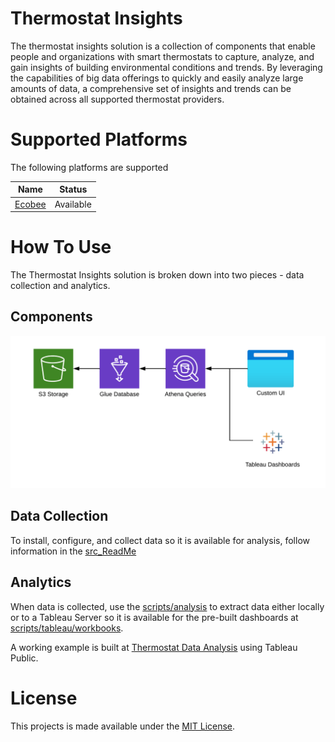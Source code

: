 # Thermostat Insights
The thermostat insights solution is a collection of components that enable people and organizations with smart thermostats to capture, analyze, and gain insights of building environmental conditions and trends. By leveraging the capabilities of big data offerings to quickly and easily analyze large amounts of data, a comprehensive set of insights and trends can be obtained across all supported thermostat providers.

# Supported Platforms
The following platforms are supported

|Name|Status|
|---|---|
|[Ecobee](https://www.ecobee.com/en-us/smart-thermostats/)|Available|

# How To Use
The Thermostat Insights solution is broken down into two pieces - data collection and analytics.

## Components
 ![Component Diagram](/docs/components.png)

## Data Collection
To install, configure, and collect data so it is available for analysis, follow information in the [src_ReadMe](src_README.md)

## Analytics
When data is collected, use the [scripts/analysis](scripts/analysis) to extract data either locally or to a Tableau Server so it is available for the pre-built dashboards at [scripts/tableau/workbooks](scripts/tableau/workbooks/).

A working example is built at [Thermostat Data Analysis](https://public.tableau.com/app/profile/josh.rolstad/viz/ThermostatDataAnalysis/Dashboard1) using Tableau Public.

# License
This projects is made available under the [MIT License](LICENSE).